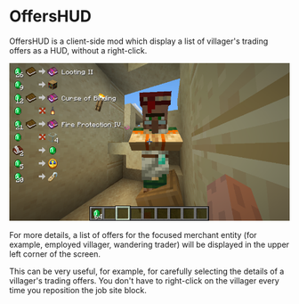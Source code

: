 # OffersHUD

OffersHUD is a client-side mod which display a list of villager's trading offers as a HUD, without a right-click.

![show offers](./docs/2022-01-10_08.00.13.png)

For more details, a list of offers for the focused merchant entity (for example, employed villager, wandering trader) will be displayed in the upper left corner of the screen.

This can be very useful, for example, for carefully selecting the details of a villager's trading offers.
You don't have to right-click on the villager every time you reposition the job site block.
